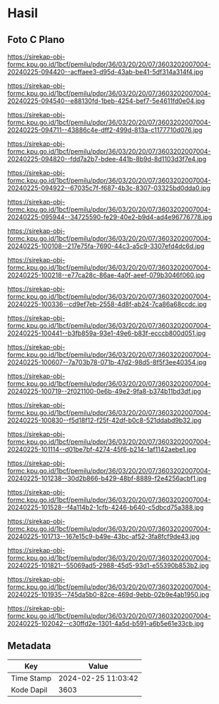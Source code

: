 # Hasil

## Foto C Plano

https://sirekap-obj-formc.kpu.go.id/1bcf/pemilu/pdpr/36/03/20/20/07/3603202007004-20240225-094420--acffaee3-d95d-43ab-be41-5df314a314f4.jpg

https://sirekap-obj-formc.kpu.go.id/1bcf/pemilu/pdpr/36/03/20/20/07/3603202007004-20240225-094540--e88130fd-1beb-4254-bef7-5e4611fd0e04.jpg

https://sirekap-obj-formc.kpu.go.id/1bcf/pemilu/pdpr/36/03/20/20/07/3603202007004-20240225-094711--43886c4e-dff2-499d-813a-c1177710d076.jpg

https://sirekap-obj-formc.kpu.go.id/1bcf/pemilu/pdpr/36/03/20/20/07/3603202007004-20240225-094820--fdd7a2b7-bdee-441b-8b9d-8d1103d3f7e4.jpg

https://sirekap-obj-formc.kpu.go.id/1bcf/pemilu/pdpr/36/03/20/20/07/3603202007004-20240225-094922--67035c7f-f687-4b3c-8307-03325bd0dda0.jpg

https://sirekap-obj-formc.kpu.go.id/1bcf/pemilu/pdpr/36/03/20/20/07/3603202007004-20240225-095944--34725590-fe29-40e2-b9d4-ad4e96776778.jpg

https://sirekap-obj-formc.kpu.go.id/1bcf/pemilu/pdpr/36/03/20/20/07/3603202007004-20240225-100108--217e75fa-7690-44c3-a5c9-3307efd4dc6d.jpg

https://sirekap-obj-formc.kpu.go.id/1bcf/pemilu/pdpr/36/03/20/20/07/3603202007004-20240225-100218--e77ca28c-86ae-4a0f-aeef-079b3046f060.jpg

https://sirekap-obj-formc.kpu.go.id/1bcf/pemilu/pdpr/36/03/20/20/07/3603202007004-20240225-100336--cd9ef7eb-2558-4d8f-ab24-7ca86a68ccdc.jpg

https://sirekap-obj-formc.kpu.go.id/1bcf/pemilu/pdpr/36/03/20/20/07/3603202007004-20240225-100441--b3fb859a-93e1-49e6-b83f-ecccb800d051.jpg

https://sirekap-obj-formc.kpu.go.id/1bcf/pemilu/pdpr/36/03/20/20/07/3603202007004-20240225-100607--7a703b78-071b-47d2-98d5-8f5f3ee40354.jpg

https://sirekap-obj-formc.kpu.go.id/1bcf/pemilu/pdpr/36/03/20/20/07/3603202007004-20240225-100719--2f021100-0e6b-49e2-9fa8-b374b11bd3df.jpg

https://sirekap-obj-formc.kpu.go.id/1bcf/pemilu/pdpr/36/03/20/20/07/3603202007004-20240225-100830--f5d18f12-f25f-42df-b0c8-521ddabd9b32.jpg

https://sirekap-obj-formc.kpu.go.id/1bcf/pemilu/pdpr/36/03/20/20/07/3603202007004-20240225-101114--d01be7bf-4274-45f6-b214-1af1142aebe1.jpg

https://sirekap-obj-formc.kpu.go.id/1bcf/pemilu/pdpr/36/03/20/20/07/3603202007004-20240225-101238--30d2b866-b429-48bf-8889-f2e4256acbf1.jpg

https://sirekap-obj-formc.kpu.go.id/1bcf/pemilu/pdpr/36/03/20/20/07/3603202007004-20240225-101528--f4a114b2-1cfb-4246-b640-c5dbcd75a388.jpg

https://sirekap-obj-formc.kpu.go.id/1bcf/pemilu/pdpr/36/03/20/20/07/3603202007004-20240225-101713--167e15c9-b49e-43bc-af52-3fa8fcf9de43.jpg

https://sirekap-obj-formc.kpu.go.id/1bcf/pemilu/pdpr/36/03/20/20/07/3603202007004-20240225-101821--55069ad5-2988-45d5-93d1-e55390b853b2.jpg

https://sirekap-obj-formc.kpu.go.id/1bcf/pemilu/pdpr/36/03/20/20/07/3603202007004-20240225-101935--745da5b0-82ce-469d-9ebb-02b9e4ab1950.jpg

https://sirekap-obj-formc.kpu.go.id/1bcf/pemilu/pdpr/36/03/20/20/07/3603202007004-20240225-102042--c30ffd2e-1301-4a5d-b591-a6b5e61e33cb.jpg


## Metadata

| Key        | Value               |
| ---------- | ------------------- |
| Time Stamp | 2024-02-25 11:03:42 |
| Kode Dapil | 3603                |



